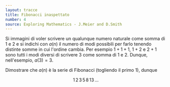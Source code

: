 ```yaml
---
layout: tracce
title: Fibonacci inaspettato
number: 4
source: Exploring Mathematics - J.Meier and D.Smith
---
```


Si immagini di voler scrivere un qualunque numero naturale come somma di $1$ e
$2$ e si indichi con $a(n)$ il numero di modi possibili per farlo tenendo
distinte somme in cui l'ordine cambia. Per esempio $1+1+1$, $1+2$ e $2+1$ sono tutti i modi
diversi di scrivere $3$ come somma di $1$ e $2$. Dunque, nell'esempio, $a(3) =
3$.

Dimostrare che $a(n)$ è la serie di Fibonacci (togliendo il primo $1$), dunque

$$ 1\, 2\, 3\, 5\, 8\, 13\, \ldots $$
